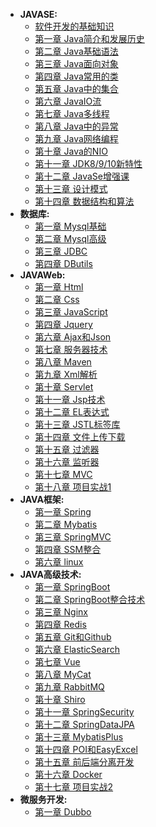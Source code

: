 * **JAVASE:**
  * [软件开发的基础知识](软件开发的基础知识.md)
  * [第一章 Java简介和发展历史](./Java简介和发展历史.md)
  * [第二章 Java基础语法](./Java基础语法.md)
  * [第三章 Java面向对象](./Java面向对象.md)
  * [第四章 Java常用的类](./Java常用的类.md)
  * [第五章 Java中的集合](./Java中的集合.md)
  * [第六章 JavaIO流](./JavaIO流.md)
  * [第七章 Java多线程](./Java多线程.md)
  * [第八章 Java中的异常](./Java中的异常.md)
  * [第九章 Java网络编程](./Java网络编程.md)
  * [第十章 Java的NIO](./Java的NIO.md)
  * [第十一章 JDK8/9/10新特性](./JDK8新特性.md)
  * [第十二章 JavaSe增强课](./JavaSe增强课.md)
  * [第十三章 设计模式](./设计模式.md)
  * [第十四章 数据结构和算法](./数据结构和算法.md)
* **数据库:**
  * [第一章 Mysql基础](./Mysql基础.md)
  * [第二章 Mysql高级](./Mysql高级.md)
  * [第三章 JDBC](./JDBC.md)
  * [第四章 DButils](./DButils.md)
* **JAVAWeb:**
  * [第一章 Html](./Html.md)
  * [第二章 Css](./Css.md)
  * [第三章 JavaScript](./JavaScript.md)
  * [第四章 Jquery](./Jquery.md)
  * [第六章 Ajax和Json](./Ajax和Json.md)
  * [第七章 服务器技术](./服务器.md)
  * [第八章 Maven](./Maven.md)
  * [第九章 Xml解析](./Xml解析.md)
  * [第十章 Servlet](./Servlet.md)
  * [第十一章 Jsp技术](./JSP技术.md)
  * [第十二章 EL表达式](./EL表达式.md)
  * [第十三章 JSTL标签库](./JSTL标签库.md)
  * [第十四章 文件上传下载](./文件上传下载.md)
  * [第十五章 过滤器](./过滤器.md)
  * [第十六章 监听器](./监听器.md)
  * [第十七章 MVC](./MVC.md)
  * [第十八章 项目实战1](./项目实战1.md)
* **JAVA框架:**
  * [第一章 Spring](Spring.md)
  * [第二章 Mybatis](Mybatis.md)
  * [第三章 SpringMVC](SpringMVC.md)
  * [第四章 SSM整合](SSM整合.md)
  * [第六章 linux](linux.md)
* **JAVA高级技术:**
  * [第一章 SpringBoot](SpringBoot.md)
  * [第二章 SpringBoot整合技术](SpringBoot整合技术.md)
  * [第三章 Nginx](Nginx.md)
  * [第四章 Redis](Redis.md)
  * [第五章 Git和Github](Git和Github.md)
  * [第六章 ElasticSearch](ElasticSearch.md)
  * [第七章 Vue](Vue.md)
  * [第八章 MyCat](MyCat.md)
  * [第九章 RabbitMQ](RabbitMQ.md)
  * [第十章 Shiro](Shiro.md)
  * [第十一章 SpringSecurity](SpringSecurity.md)
  * [第十二章 SpringDataJPA](SpringDataJPA.md)
  * [第十三章 MybatisPlus](MybatisPlus.md)
  * [第十四章 POI和EasyExcel](POI和EasyExcel.md)
  * [第十五章 前后端分离开发](前后端分离开发.md)
  * [第十六章 Docker](Docker.md)
  * [第十七章 项目实战2](项目实战2.md)
* **微服务开发:**
  + [第一章 Dubbo](Dubbo.md)
